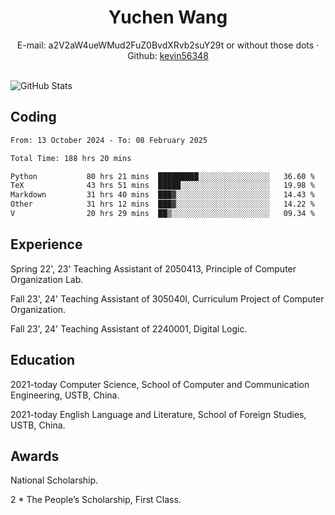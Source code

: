  <center>
     <h1>Yuchen Wang</h1>
     <div>
         <span>
             E-mail:
             a2V2aW4ueWMud2FuZ0BvdXRvb2suY29t or without those dots
         </span>
         ·
         <span>
             Github:
             <a href="https://github.com/kevin56348">kevin56348</a>
         </span>
     </div>
 </center>
<br>
<p><img src="https://github-readme-stats.vercel.app/api?username=kevin56348&amp;show_icons=true" alt="GitHub Stats"></p>

## Coding

<!-- ![Top Langs](https://github-readme-stats.vercel.app/api/top-langs/?username=kevin56348) -->

<!--START_SECTION:waka-->

```txt
From: 13 October 2024 - To: 08 February 2025

Total Time: 188 hrs 20 mins

Python           80 hrs 21 mins  █████████░░░░░░░░░░░░░░░░   36.60 %
TeX              43 hrs 51 mins  █████░░░░░░░░░░░░░░░░░░░░   19.98 %
Markdown         31 hrs 40 mins  ███▓░░░░░░░░░░░░░░░░░░░░░   14.43 %
Other            31 hrs 12 mins  ███▓░░░░░░░░░░░░░░░░░░░░░   14.22 %
V                20 hrs 29 mins  ██▒░░░░░░░░░░░░░░░░░░░░░░   09.34 %
```

<!--END_SECTION:waka-->

## Experience 

Spring 22', 23' Teaching Assistant of 2050413, Principle of Computer Organization Lab.

Fall 23', 24' Teaching Assistant of 305040I, Curriculum Project of Computer Organization.

Fall 23', 24' Teaching Assistant of 2240001, Digital Logic.

## Education

2021-today Computer Science, School of Computer and Communication Engineering, USTB, China.

2021-today English Language and Literature, School of Foreign Studies, USTB, China.

## Awards

National Scholarship.

2 * The People’s Scholarship, First Class.
